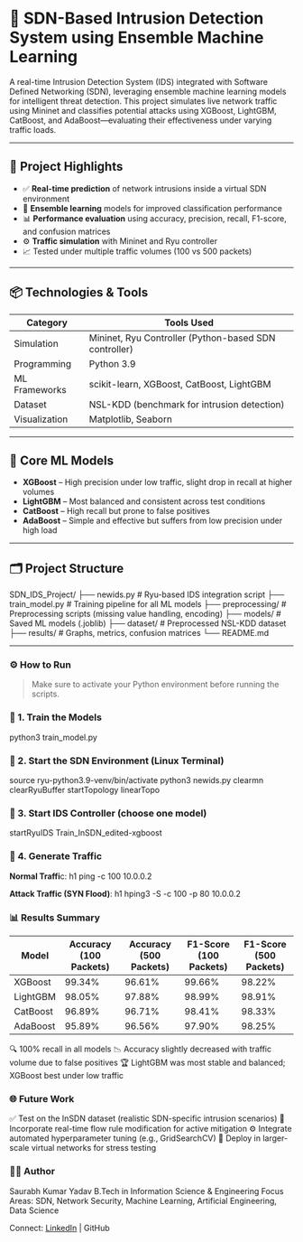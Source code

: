 # 🔐 SDN-Based Intrusion Detection System using Ensemble Machine Learning

A real-time Intrusion Detection System (IDS) integrated with Software Defined Networking (SDN), leveraging ensemble machine learning models for intelligent threat detection. This project simulates live network traffic using Mininet and classifies potential attacks using XGBoost, LightGBM, CatBoost, and AdaBoost—evaluating their effectiveness under varying traffic loads.

---

## 🚀 Project Highlights

- ✅ **Real-time prediction** of network intrusions inside a virtual SDN environment
- 🧠 **Ensemble learning** models for improved classification performance
- 📊 **Performance evaluation** using accuracy, precision, recall, F1-score, and confusion matrices
- ⚙️ **Traffic simulation** with Mininet and Ryu controller
- 📈 Tested under multiple traffic volumes (100 vs 500 packets)

---

## 📦 Technologies & Tools

| Category          | Tools Used                                             |
|-------------------|--------------------------------------------------------|
| Simulation        | Mininet, Ryu Controller (Python-based SDN controller)  |
| Programming       | Python 3.9                                             |
| ML Frameworks     | scikit-learn, XGBoost, CatBoost, LightGBM              |
| Dataset           | NSL-KDD (benchmark for intrusion detection)            |
| Visualization     | Matplotlib, Seaborn                                    |

---

## 🧠 Core ML Models

- **XGBoost** – High precision under low traffic, slight drop in recall at higher volumes  
- **LightGBM** – Most balanced and consistent across test conditions  
- **CatBoost** – High recall but prone to false positives  
- **AdaBoost** – Simple and effective but suffers from low precision under high load

---

## 🗂️ Project Structure
SDN_IDS_Project/
├── newids.py # Ryu-based IDS integration script
├── train_model.py # Training pipeline for all ML models
├── preprocessing/ # Preprocessing scripts (missing value handling, encoding)
├── models/ # Saved ML models (.joblib)
├── dataset/ # Preprocessed NSL-KDD dataset
├── results/ # Graphs, metrics, confusion matrices
└── README.md

---

### ⚙️ How to Run

> Make sure to activate your Python environment before running the scripts.

### 🧪 1. Train the Models
python3 train_model.py

### 🧠 2. Start the SDN Environment (Linux Terminal)
source ryu-python3.9-venv/bin/activate
python3 newids.py
clearmn
clearRyuBuffer
startTopology linearTopo

### 📡 3. Start IDS Controller (choose one model)
startRyuIDS Train_InSDN_edited-xgboost

### 🔄 4. Generate Traffic
**Normal Traffi**c:
h1 ping -c 100 10.0.0.2

**Attack Traffic (SYN Flood)**:
h1 hping3 -S -c 100 -p 80 10.0.0.2

### 📊 Results Summary
| Model     | Accuracy (100 Packets) | Accuracy (500 Packets) | F1-Score (100 Packets) | F1-Score (500 Packets) |
|-----------|------------------------|-------------------------|-------------------------|-------------------------|
| XGBoost   | 99.34%                 | 96.61%                  | 99.66%                  | 98.22%                  |
| LightGBM  | 98.05%                 | 97.88%                  | 98.99%                  | 98.91%                  |
| CatBoost  | 96.89%                 | 96.71%                  | 98.41%                  | 98.33%                  |
| AdaBoost  | 95.89%                 | 96.56%                  | 97.90%                  | 98.25%                  |


🔍 100% recall in all models
📉 Accuracy slightly decreased with traffic volume due to false positives
🏆 LightGBM was most stable and balanced; XGBoost best under low traffic

### 🌐 Future Work
✅ Test on the InSDN dataset (realistic SDN-specific intrusion scenarios)
🧪 Incorporate real-time flow rule modification for active mitigation
⚙️ Integrate automated hyperparameter tuning (e.g., GridSearchCV)
📡 Deploy in larger-scale virtual networks for stress testing

### 🙋‍♂️ Author
Saurabh Kumar Yadav
B.Tech in Information Science & Engineering
Focus Areas: SDN, Network Security, Machine Learning, Artificial Engineering, Data Science

Connect: [LinkedIn](https://www.linkedin.com/in/saurabh-kumar-yadav-201026255/) | GitHub
